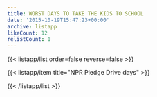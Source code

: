 ```yaml
---
title: WORST DAYS TO TAKE THE KIDS TO SCHOOL
date: '2015-10-19T15:47:23+00:00'
archive: listapp
likeCount: 12
relistCount: 1
---
```


<!--more-->

{{< listapp/list order=false reverse=false >}}

   {{< listapp/item title="NPR Pledge Drive days" >}}

{{< /listapp/list >}}
